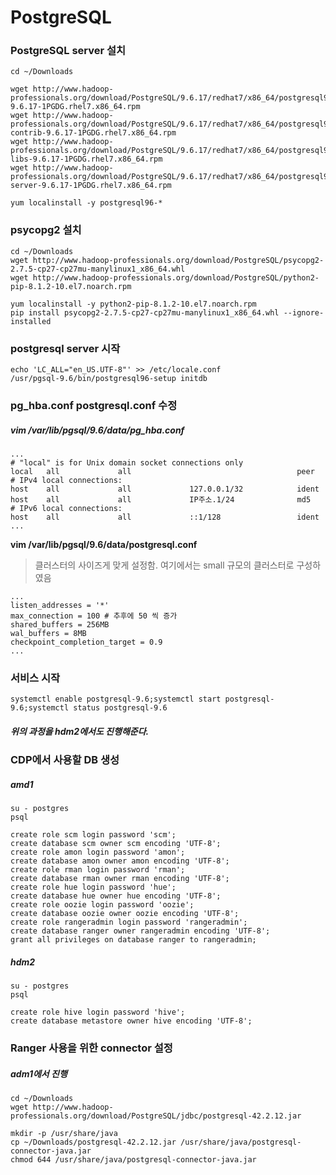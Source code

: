 # PostgreSQL



### PostgreSQL server 설치

```
cd ~/Downloads

wget http://www.hadoop-professionals.org/download/PostgreSQL/9.6.17/redhat7/x86_64/postgresql96-9.6.17-1PGDG.rhel7.x86_64.rpm
wget http://www.hadoop-professionals.org/download/PostgreSQL/9.6.17/redhat7/x86_64/postgresql96-contrib-9.6.17-1PGDG.rhel7.x86_64.rpm
wget http://www.hadoop-professionals.org/download/PostgreSQL/9.6.17/redhat7/x86_64/postgresql96-libs-9.6.17-1PGDG.rhel7.x86_64.rpm
wget http://www.hadoop-professionals.org/download/PostgreSQL/9.6.17/redhat7/x86_64/postgresql96-server-9.6.17-1PGDG.rhel7.x86_64.rpm

yum localinstall -y postgresql96-*
```



### psycopg2 설치

```
cd ~/Downloads
wget http://www.hadoop-professionals.org/download/PostgreSQL/psycopg2-2.7.5-cp27-cp27mu-manylinux1_x86_64.whl
wget http://www.hadoop-professionals.org/download/PostgreSQL/python2-pip-8.1.2-10.el7.noarch.rpm

yum localinstall -y python2-pip-8.1.2-10.el7.noarch.rpm
pip install psycopg2-2.7.5-cp27-cp27mu-manylinux1_x86_64.whl --ignore-installed
```



### postgresql server 시작

```
echo 'LC_ALL="en_US.UTF-8"' >> /etc/locale.conf
/usr/pgsql-9.6/bin/postgresql96-setup initdb
```



### pg_hba.conf postgresql.conf 수정

##### vim /var/lib/pgsql/9.6/data/pg_hba.conf

```
...
# "local" is for Unix domain socket connections only
local   all             all                                     peer
# IPv4 local connections:
host    all             all             127.0.0.1/32            ident
host    all             all             IP주소.1/24              md5
# IPv6 local connections:
host    all             all             ::1/128                 ident
...
```



**vim /var/lib/pgsql/9.6/data/postgresql.conf**

> 클러스터의 사이즈게 맞게 설정함. 여기에서는 small 규모의 클러스터로 구성하였음

```
...
listen_addresses = '*'
max_connection = 100 # 추후에 50 씩 증가
shared_buffers = 256MB
wal_buffers = 8MB
checkpoint_completion_target = 0.9
...
```



### 서비스 시작

```
systemctl enable postgresql-9.6;systemctl start postgresql-9.6;systemctl status postgresql-9.6
```



##### 위의 과정을 hdm2에서도 진행해준다.



### CDP에서 사용할 DB 생성

##### amd1

```
su - postgres
psql
```

```
create role scm login password 'scm';
create database scm owner scm encoding 'UTF-8';
create role amon login password 'amon';
create database amon owner amon encoding 'UTF-8';
create role rman login password 'rman';
create database rman owner rman encoding 'UTF-8';
create role hue login password 'hue';
create database hue owner hue encoding 'UTF-8';
create role oozie login password 'oozie';
create database oozie owner oozie encoding 'UTF-8';
create role rangeradmin login password 'rangeradmin';
create database ranger owner rangeradmin encoding 'UTF-8';
grant all privileges on database ranger to rangeradmin;
```



##### hdm2

```
su - postgres
psql
```

```
create role hive login password 'hive';
create database metastore owner hive encoding 'UTF-8';
```



### Ranger 사용을 위한 connector 설정

##### adm1에서 진행

```
cd ~/Downloads
wget http://www.hadoop-professionals.org/download/PostgreSQL/jdbc/postgresql-42.2.12.jar

mkdir -p /usr/share/java
cp ~/Downloads/postgresql-42.2.12.jar /usr/share/java/postgresql-connector-java.jar
chmod 644 /usr/share/java/postgresql-connector-java.jar
```


